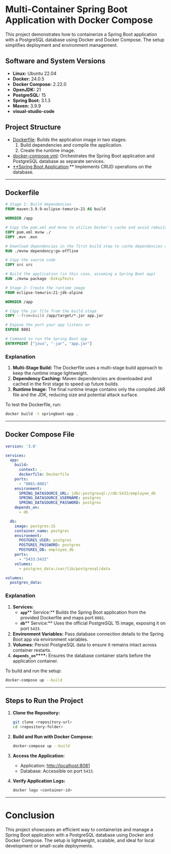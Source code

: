 # Multi-Container Spring Boot Application with Docker Compose

This project demonstrates how to containerize a Spring Boot application with a PostgreSQL database using Docker and Docker Compose. The setup simplifies deployment and environment management.

## Software and System Versions

- **Linux:** Ubuntu 22.04
- **Docker:** 24.0.5
- **Docker Compose:** 2.22.0
- **OpenJDK:** 21
- **PostgreSQL:** 15
- **Spring Boot:** 3.1.3
- **Maven:** 3.9.9
- **visual-studio-code**

## Project Structure

- [Dockerfile](springboot-compose/Dockerfile): Builds the application image in two stages:
  1. Build dependencies and compile the application.
  2. Create the runtime image.
- [docker-compose.yml](springboot-compose/docker-compose.yml): Orchestrates the Spring Boot application and PostgreSQL database as separate services.
- [**Spring Boot Application](springboot-compose):** Implements CRUD operations on the database.

---

## Dockerfile

```dockerfile
# Stage 1: Build dependencies
FROM maven:3.9.9-eclipse-temurin-21 AS build

WORKDIR /app

# Copy the pom.xml and mvnw to utilize Docker's cache and avoid rebuilding dependencies unless they change
COPY pom.xml mvnw ./
COPY .mvn .mvn

# Download dependencies in the first build step to cache dependencies and avoid re-downloading every time
RUN ./mvnw dependency:go-offline

# Copy the source code
COPY src src

# Build the application (in this case, assuming a Spring Boot app)
RUN ./mvnw package -DskipTests

# Stage 2: Create the runtime image
FROM eclipse-temurin:21-jdk-alpine

WORKDIR /app

# Copy the jar file from the build stage
COPY --from=build /app/target/*.jar app.jar

# Expose the port your app listens on
EXPOSE 8081

# Command to run the Spring Boot app
ENTRYPOINT ["java", "-jar", "app.jar"]
```

### Explanation

1. **Multi-Stage Build:** The Dockerfile uses a multi-stage build approach to keep the runtime image lightweight.
2. **Dependency Caching:** Maven dependencies are downloaded and cached in the first stage to speed up future builds.
3. **Runtime Image:** The final runtime image contains only the compiled JAR file and the JDK, reducing size and potential attack surface.

To test the Dockerfile, run:

```bash
docker build -t springboot-app .
```

---

## Docker Compose File

```yaml
version: '3.8'

services:
  app:
    build:
      context: .
      dockerfile: Dockerfile
    ports:
      - "8081:8081"
    environment:
      SPRING_DATASOURCE_URL: jdbc:postgresql://db:5432/employee_db
      SPRING_DATASOURCE_USERNAME: postgres
      SPRING_DATASOURCE_PASSWORD: postgres
    depends_on:
      - db

  db:
    image: postgres:15
    container_name: postgres
    environment:
      POSTGRES_USER: postgres
      POSTGRES_PASSWORD: postgres
      POSTGRES_DB: employee_db
    ports:
      - "5433:5432"
    volumes:
      - postgres_data:/var/lib/postgresql/data

volumes:
  postgres_data:
```

### Explanation

1. **Services:**
   - **`app`**** Service:** Builds the Spring Boot application from the provided Dockerfile and maps port `8081`.
   - **`db`**** Service:** Uses the official PostgreSQL 15 image, exposing it on port `5433`.
2. **Environment Variables:** Pass database connection details to the Spring Boot app via environment variables.
3. **Volumes:** Persist PostgreSQL data to ensure it remains intact across container restarts.
4. **`depends_on`****:** Ensures the database container starts before the application container.

To build and run the setup:

```bash
docker-compose up --build
```

---

## Steps to Run the Project

1. **Clone the Repository:**

   ```bash
   git clone <repository-url>
   cd <repository-folder>
   ```

2. **Build and Run with Docker Compose:**

   ```bash
   docker-compose up --build
   ```

3. **Access the Application:**

   - Application: [http://localhost:8081](http://localhost:8081)
   - Database: Accessible on port `5433`.

4. **Verify Application Logs:**

   ```bash
   docker logs <container-id>
   ```

---

# Conclusion

This project showcases an efficient way to containerize and manage a Spring Boot application with a PostgreSQL database using Docker and Docker Compose. The setup is lightweight, scalable, and ideal for local development or small-scale deployments.